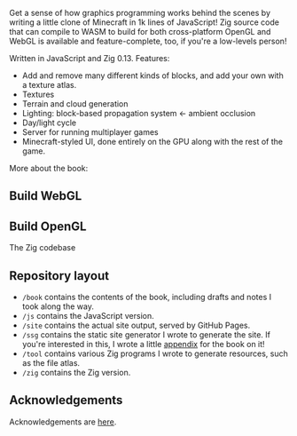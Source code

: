 Get a sense of how graphics programming works behind the scenes by writing a little clone of Minecraft in 1k lines of JavaScript! Zig source code that can compile to WASM to build for both cross-platform OpenGL and WebGL is available and feature-complete, too, if you're a low-levels person! 

Written in JavaScript and Zig 0.13. Features:

* Add and remove many different kinds of blocks, and add your own with a texture atlas.
* Textures
* Terrain and cloud generation
* Lighting: block-based propagation system &larr; ambient occlusion
* Day/light cycle
* Server for running multiplayer games
* Minecraft-styled UI, done entirely on the GPU along with the rest of the game.

More about the book:

## Build WebGL

## Build OpenGL

The Zig codebase 

## Repository layout

* `/book` contains the contents of the book, including drafts and notes I took along the way.
* `/js` contains the JavaScript version.
* `/site` contains the actual site output, served by GitHub Pages.
* `/ssg` contains the static site generator I wrote to generate the site. If you're interested in this, I wrote a little [appendix]() for the book on it!
* `/tool` contains various Zig programs I wrote to generate resources, such as the file atlas.
* `/zig` contains the Zig version.

## Acknowledgements

Acknowledgements are [here]().